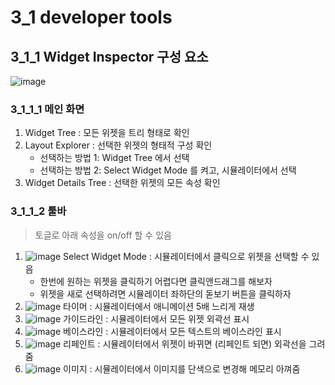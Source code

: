 # 3_1 developer tools

## 3_1_1 Widget Inspector 구성 요소

![image](https://user-images.githubusercontent.com/46735998/231494814-e2ff6562-ed75-4701-a91f-b8059b030fa8.png)

### 3_1_1_1 메인 화면

1. Widget Tree : 모든 위젯을 트리 형태로 확인
2. Layout Explorer : 선택한 위젯의 형태적 구성 확인
    - 선택하는 방법 1: Widget Tree 에서 선택
    - 선택하는 방법 2: Select Widget Mode 를 켜고, 시뮬레이터에서 선택
3. Widget Details Tree : 선택한 위젯의 모든 속성 확인

### 3_1_1_2 툴바

> 토글로 아래 속성을 on/off 할 수 있음

1. ![image](https://user-images.githubusercontent.com/46735998/231493077-3d05a8bd-9712-45c2-8c36-3b012b423d7b.png)
Select Widget Mode : 시뮬레이터에서 클릭으로 위젯을 선택할 수 있음
    - 한번에 원하는 위젯을 클릭하기 어렵다면 클릭앤드래그를 해보자
    - 위젯을 새로 선택하려면 시뮬레이터 좌하단의 돋보기 버튼을 클릭하자
2. ![image](https://user-images.githubusercontent.com/46735998/231493126-40f1cc1f-4148-4747-8395-340be2e9ac91.png)
타이머 : 시뮬레이터에서 애니메이션 5배 느리게 재생
3. ![image](https://user-images.githubusercontent.com/46735998/231493176-e2f31f08-e14a-42d9-81fa-1955b696b3af.png)
가이드라인 : 시뮬레이터에서 모든 위젯 외곽선 표시
4. ![image](https://user-images.githubusercontent.com/46735998/231493217-da80b8a6-e42a-496d-ac44-6407aaac9c70.png)
베이스라인 : 시뮬레이터에서 모든 텍스트의 베이스라인 표시
5. ![image](https://user-images.githubusercontent.com/46735998/231493259-8c508f6c-3e41-4edb-8e79-464d0d180c32.png)
리페인트 : 시뮬레이터에서 위젯이 바뀌면 (리페인트 되면) 외곽선을 그려줌
6. ![image](https://user-images.githubusercontent.com/46735998/231493293-d4d2f49d-6fea-4c8e-851f-c062e9737cf7.png)
이미지 : 시뮬레이터에서 이미지를 단색으로 변경해 메모리 아껴줌

